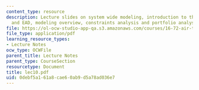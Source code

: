 ```yaml
---
content_type: resource
description: Lecture slides on system wide modeling, introduction to the JPDO, NGATS,
  and EAD, modeling overview, constraints analysis and portfolio analysis.
file: https://ol-ocw-studio-app-qa.s3.amazonaws.com/courses/16-72-air-traffic-control-fall-2006/0debf5a161a8cae60ab9d5a78ad036e7_lec10.pdf
file_type: application/pdf
learning_resource_types:
- Lecture Notes
ocw_type: OCWFile
parent_title: Lecture Notes
parent_type: CourseSection
resourcetype: Document
title: lec10.pdf
uid: 0debf5a1-61a8-cae6-0ab9-d5a78ad036e7
---
```

